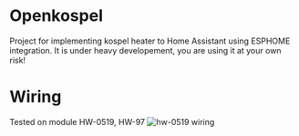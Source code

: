 
# Openkospel
Project for implementing kospel heater to Home Assistant using ESPHOME integration.
It is under heavy developement, you are using it at your own risk!

# Wiring
Tested on module HW-0519, HW-97 
![hw-0519  wiring](https://github.com/user-attachments/assets/b32596c1-1ebe-492b-9a8d-2f6e50492b6a)
